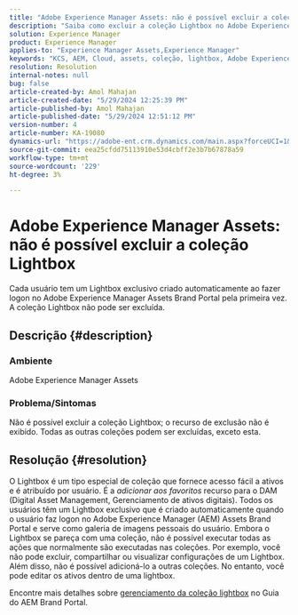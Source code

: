 ```yaml
---
title: "Adobe Experience Manager Assets: não é possível excluir a coleção Lightbox"
description: "Saiba como excluir a coleção Lightbox no Adobe Experience Manager Assets. A coleção Lightbox não pode ser excluída."
solution: Experience Manager
product: Experience Manager
applies-to: "Experience Manager Assets,Experience Manager"
keywords: "KCS, AEM, Cloud, assets, coleção, lightbox, Adobe Experience Manager Assets, brand portal"
resolution: Resolution
internal-notes: null
bug: false
article-created-by: Amol Mahajan
article-created-date: "5/29/2024 12:25:39 PM"
article-published-by: Amol Mahajan
article-published-date: "5/29/2024 12:51:12 PM"
version-number: 4
article-number: KA-19080
dynamics-url: "https://adobe-ent.crm.dynamics.com/main.aspx?forceUCI=1&pagetype=entityrecord&etn=knowledgearticle&id=80d64489-b61d-ef11-840a-002248092444"
source-git-commit: eea25cfdd75113910e53d4cbff2e3b7b67878a59
workflow-type: tm+mt
source-wordcount: '229'
ht-degree: 3%

---
```


# Adobe Experience Manager Assets: não é possível excluir a coleção Lightbox


Cada usuário tem um Lightbox exclusivo criado automaticamente ao fazer logon no Adobe Experience Manager Assets Brand Portal pela primeira vez. A coleção Lightbox não pode ser excluída.

## Descrição {#description}


### <b>Ambiente</b>

Adobe Experience Manager Assets



### <b>Problema/Sintomas</b>

Não é possível excluir a coleção Lightbox; o recurso de exclusão não é exibido. Todas as outras coleções podem ser excluídas, exceto esta.


## Resolução {#resolution}


O Lightbox é um tipo especial de coleção que fornece acesso fácil a ativos e é atribuído por usuário. É a *adicionar aos favoritos* recurso para o DAM (Digital Asset Management, Gerenciamento de ativos digitais). Todos os usuários têm um Lightbox exclusivo que é criado automaticamente quando o usuário faz logon no Adobe Experience Manager (AEM) Assets Brand Portal e serve como galeria de imagens pessoais do usuário. Embora o Lightbox se pareça com uma coleção, não é possível executar todas as ações que normalmente são executadas nas coleções. Por exemplo, você não pode excluir, compartilhar ou visualizar configurações de um Lightbox. Além disso, não é possível adicioná-lo a outras coleções. No entanto, você pode editar os ativos dentro de uma lightbox.

Encontre mais detalhes sobre [gerenciamento da coleção lightbox](https://experienceleague.adobe.com/en/docs/experience-manager-brand-portal/using/download/brand-portal-light-box) no Guia do AEM Brand Portal.

